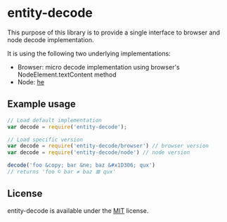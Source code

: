 # entity-decode

This purpose of this library is to provide a single interface to browser and node decode implementation.

It is using the following two underlying implementations:
- Browser: micro decode implementation using browser's NodeElement.textContent method
- Node: [he](https://github.com/mathiasbynens/he)

## Example usage

```js
// Load default implementation
var decode = require('entity-decode');

// Load specific version
var decode = require('entity-decode/browser') // browser version
var decode = require('entity-decode/node') // node version

decode('foo &copy; bar &ne; baz &#x1D306; qux') 
// returns 'foo © bar ≠ baz 𝌆 qux'
```

## License

entity-decode is available under the [MIT](https://mths.be/mit) license.

